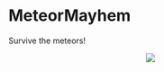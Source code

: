# MeteorMayhem
Survive the meteors!

<p align="center">
  <img src="https://i.imgur.com/HKRde6z.gif">
</p>

